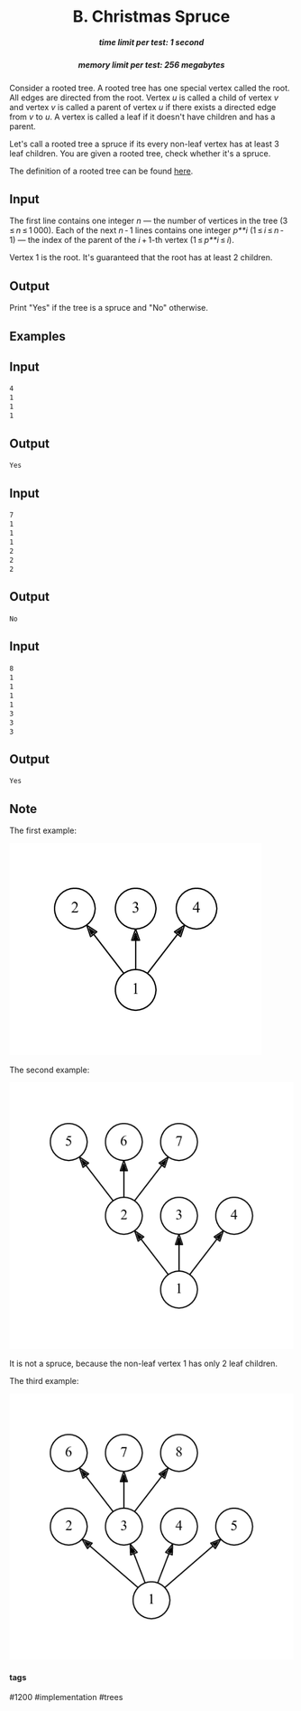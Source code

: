 <h1 style='text-align: center;'> B. Christmas Spruce</h1>

<h5 style='text-align: center;'>time limit per test: 1 second</h5>
<h5 style='text-align: center;'>memory limit per test: 256 megabytes</h5>

Consider a rooted tree. A rooted tree has one special vertex called the root. All edges are directed from the root. Vertex *u* is called a child of vertex *v* and vertex *v* is called a parent of vertex *u* if there exists a directed edge from *v* to *u*. A vertex is called a leaf if it doesn't have children and has a parent.

Let's call a rooted tree a spruce if its every non-leaf vertex has at least 3 leaf children. You are given a rooted tree, check whether it's a spruce.

The definition of a rooted tree can be found [here](https://goo.gl/1dqvzz).

## Input

The first line contains one integer *n* — the number of vertices in the tree (3 ≤ *n* ≤ 1 000). Each of the next *n* - 1 lines contains one integer *p**i* (1 ≤ *i* ≤ *n* - 1) — the index of the parent of the *i* + 1-th vertex (1 ≤ *p**i* ≤ *i*).

Vertex 1 is the root. It's guaranteed that the root has at least 2 children.

## Output

Print "Yes" if the tree is a spruce and "No" otherwise.

## Examples

## Input


```
4  
1  
1  
1  

```
## Output


```
Yes  

```
## Input


```
7  
1  
1  
1  
2  
2  
2  

```
## Output


```
No  

```
## Input


```
8  
1  
1  
1  
1  
3  
3  
3  

```
## Output


```
Yes  

```
## Note

The first example:

![](images/8dd976913226df83d535dfa66193f5525f8471bc.png)

The second example:

![](images/44dad5804f5290a2e026c9c41a15151562df8682.png)

It is not a spruce, because the non-leaf vertex 1 has only 2 leaf children.

The third example:

![](images/cf84a9e1585707f4ab06eff8eb1120a49b5e1ef7.png)



#### tags 

#1200 #implementation #trees 